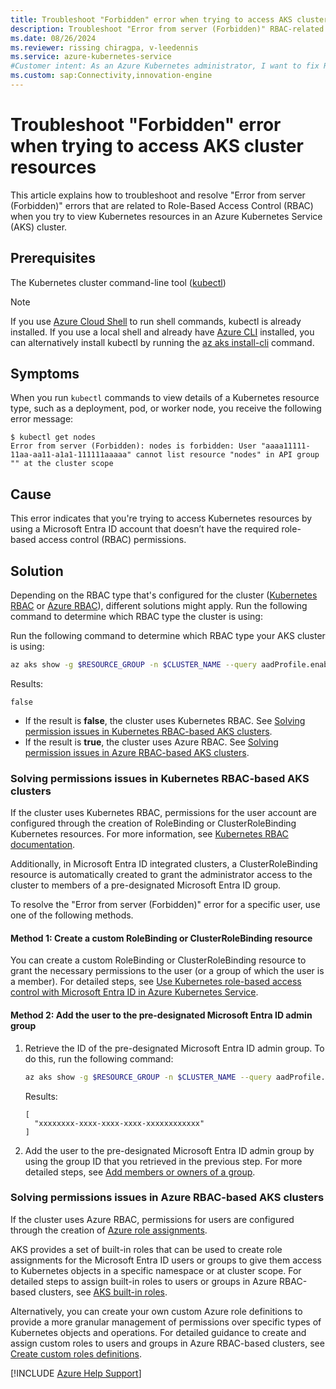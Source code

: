 ```yaml
---
title: Troubleshoot "Forbidden" error when trying to access AKS cluster resources
description: Troubleshoot "Error from server (Forbidden)" RBAC-related errors that occur when you try to view Kubernetes resources in an AKS cluster.
ms.date: 08/26/2024
ms.reviewer: rissing chiragpa, v-leedennis
ms.service: azure-kubernetes-service
#Customer intent: As an Azure Kubernetes administrator, I want to fix RBAC-related errors so that users can access their cluster resources.
ms.custom: sap:Connectivity,innovation-engine
---
```


# Troubleshoot "Forbidden" error when trying to access AKS cluster resources

This article explains how to troubleshoot and resolve "Error from server (Forbidden)" errors that are related to Role-Based Access Control (RBAC) when you try to view Kubernetes resources in an Azure Kubernetes Service (AKS) cluster.

## Prerequisites

The Kubernetes cluster command-line tool ([kubectl](https://kubernetes.io/docs/tasks/tools/))

> [!NOTE]
> If you use [Azure Cloud Shell](/azure/cloud-shell/overview) to run shell commands, kubectl is already installed. If you use a local shell and already have [Azure CLI](/cli/azure/install-azure-cli) installed, you can alternatively install kubectl by running the [az aks install-cli](/cli/azure/aks#az-aks-install-cli) command.

## Symptoms

When you run `kubectl` commands to view details of a Kubernetes resource type, such as a deployment, pod, or worker node, you receive the following error message:

```output
$ kubectl get nodes
Error from server (Forbidden): nodes is forbidden: User "aaaa11111-11aa-aa11-a1a1-111111aaaaa" cannot list resource "nodes" in API group "" at the cluster scope
```

## Cause

This error indicates that you're trying to access Kubernetes resources by using a Microsoft Entra ID account that doesn’t have the required role-based access control (RBAC) permissions.

## Solution

Depending on the RBAC type that's configured for the cluster ([Kubernetes RBAC](/azure/aks/azure-ad-rbac) or [Azure RBAC](/azure/aks/manage-azure-rbac)), different solutions might apply. Run the following command to determine which RBAC type the cluster is using:

Run the following command to determine which RBAC type your AKS cluster is using:

```bash
az aks show -g $RESOURCE_GROUP -n $CLUSTER_NAME --query aadProfile.enableAzureRbac
```

Results:

<!-- expected_similarity=0.3 -->
```output
false
```

- If the result is **false**, the cluster uses Kubernetes RBAC. See [Solving permission issues in Kubernetes RBAC-based AKS clusters](#solving-permissions-issues-in-kubernetes-rbac-based-aks-clusters).
- If the result is **true**, the cluster uses Azure RBAC. See [Solving permission issues in Azure RBAC-based AKS clusters](#solving-permissions-issues-in-azure-rbac-based-aks-clusters).

### Solving permissions issues in Kubernetes RBAC-based AKS clusters

If the cluster uses Kubernetes RBAC, permissions for the user account are configured through the creation of RoleBinding or ClusterRoleBinding Kubernetes resources. For more information, see [Kubernetes RBAC documentation](https://kubernetes.io/docs/reference/access-authn-authz/rbac/).

Additionally, in Microsoft Entra ID integrated clusters, a ClusterRoleBinding resource is automatically created to grant the administrator access to the cluster to members of a pre-designated Microsoft Entra ID group.

To resolve the "Error from server (Forbidden)" error for a specific user, use one of the following methods.

#### Method 1: Create a custom RoleBinding or ClusterRoleBinding resource

You can create a custom RoleBinding or ClusterRoleBinding resource to grant the necessary permissions to the user (or a group of which the user is a member). For detailed steps, see [Use Kubernetes role-based access control with Microsoft Entra ID in Azure Kubernetes Service](/azure/aks/azure-ad-rbac).

#### Method 2: Add the user to the pre-designated Microsoft Entra ID admin group

1. Retrieve the ID of the pre-designated Microsoft Entra ID admin group. To do this, run the following command:

   ```bash
   az aks show -g $RESOURCE_GROUP -n $CLUSTER_NAME --query aadProfile.adminGroupObjectIDs
   ```

   Results:

   <!-- expected_similarity=0.3 -->
   ```output
   [
     "xxxxxxxx-xxxx-xxxx-xxxx-xxxxxxxxxxxx"
   ]
   ```

2. Add the user to the pre-designated Microsoft Entra ID admin group by using the group ID that you retrieved in the previous step. For more detailed steps, see [Add members or owners of a group](/entra/fundamentals/how-to-manage-groups#add-members-or-owners-of-a-group).

### Solving permissions issues in Azure RBAC-based AKS clusters

If the cluster uses Azure RBAC, permissions for users are configured through the creation of [Azure role assignments](/azure/role-based-access-control/role-assignments).

AKS provides a set of built-in roles that can be used to create role assignments for the Microsoft Entra ID users or groups to give them access to Kubernetes objects in a specific namespace or at cluster scope. For detailed steps to assign built-in roles to users or groups in Azure RBAC-based clusters, see [AKS built-in roles](/azure/aks/manage-azure-rbac#aks-built-in-roles).

Alternatively, you can create your own custom Azure role definitions to provide a more granular management of permissions over specific types of Kubernetes objects and operations. For detailed guidance to create and assign custom roles to users and groups in Azure RBAC-based clusters, see [Create custom roles definitions](/azure/aks/manage-azure-rbac#create-custom-roles-definitions).

[!INCLUDE [Azure Help Support](../../../includes/azure-help-support.md)]
